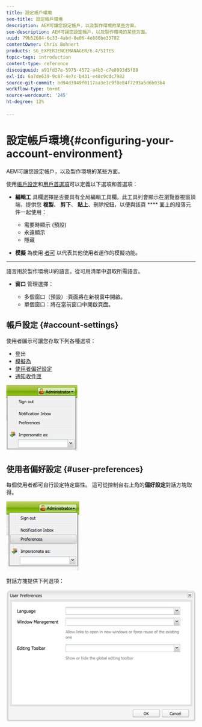 ```yaml
---
title: 設定帳戶環境
seo-title: 設定帳戶環境
description: AEM可讓您設定帳戶，以及製作環境的某些方面。
seo-description: AEM可讓您設定帳戶，以及製作環境的某些方面。
uuid: 79b52684-6c33-4abd-8e06-4e886be33782
contentOwner: Chris Bohnert
products: SG_EXPERIENCEMANAGER/6.4/SITES
topic-tags: introduction
content-type: reference
discoiquuid: a91fd37e-5975-4572-a4b3-c7e8993d5f88
exl-id: 6a7de639-9c87-4e7c-b431-e48c9cdc7982
source-git-commit: bd94d3949f0117aa3e1c9f0e84f7293a5d6b03b4
workflow-type: tm+mt
source-wordcount: '245'
ht-degree: 12%

---
```


# 設定帳戶環境{#configuring-your-account-environment}

AEM可讓您設定帳戶，以及製作環境的某些方面。

使用[帳戶設定](#account-settings)和[用戶首選項](#user-preferences)可以定義以下選項和首選項：

* **編輯工**
具欄選擇是否要具有全局編輯工具欄。此工具列會顯示在瀏覽器視窗頂端，提供您 
**複製**、 **剪下**、 **貼上**、刪除按鈕，以便與該頁 **** 面上的段落元件一起使用：

   * 需要時顯示 (預設)
   * 永遠顯示
   * 隱藏

* **模擬**
為使用 [者可](/help/sites-administering/security.md#impersonating-another-user) 以代表其他使用者運作的模擬功能。

* ****
語言用於製作環境UI的語言。從可用清單中選取所需語言。

* **窗口**
管理選擇：

   * 多個窗口（預設）:頁面將在新視窗中開啟。
   * 單個窗口：將在當前窗口中開啟頁面。

## 帳戶設定 {#account-settings}

使用者圖示可讓您存取下列各種選項：

* 登出
* [模擬為](/help/sites-administering/security.md#impersonating-another-user)
* [使用者偏好設定](#user-preferences)
* [通知收件匣](/help/sites-classic-ui-authoring/author-env-inbox.md)

![chlimage_1-170](assets/chlimage_1-170.png)

## 使用者偏好設定 {#user-preferences}

每個使用者都可自行設定特定屬性。 這可從控制台右上角的&#x200B;**偏好設定**&#x200B;對話方塊取得。

![screen_shot_2012-02-08at105033am](assets/screen_shot_2012-02-08at105033am.png)

對話方塊提供下列選項：

![chlimage_1-171](assets/chlimage_1-171.png)
